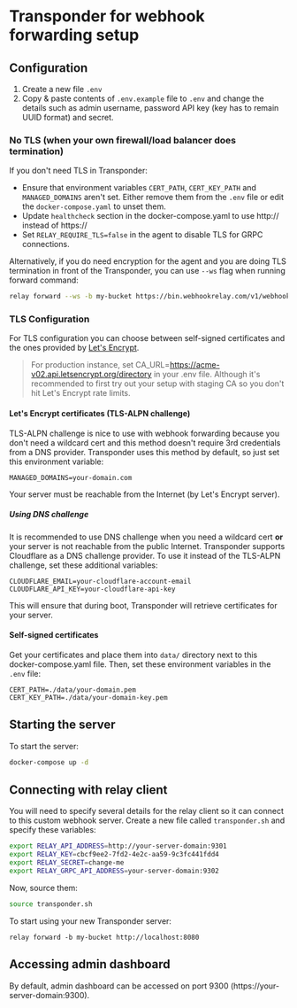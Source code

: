 
# Transponder for webhook forwarding setup


## Configuration

1. Create a new file `.env`
2. Copy & paste contents of `.env.example` file to `.env` and change the details such as admin username, password API key (key has to remain UUID format) and secret.

### No TLS (when your own firewall/load balancer does termination)

If you don't need TLS in Transponder:

- Ensure that environment variables `CERT_PATH`, `CERT_KEY_PATH` and `MANAGED_DOMAINS` aren't set. Either remove them from the `.env` file or edit the `docker-compose.yaml` to unset them.
- Update `healthcheck` section in the docker-compose.yaml to use http:// instead of https://
- Set `RELAY_REQUIRE_TLS=false` in the agent to disable TLS for GRPC connections. 

Alternatively, if you do need encryption for the agent and you are doing TLS termination in front of the Transponder, you can use `--ws` flag when running forward command:

```bash
relay forward --ws -b my-bucket https://bin.webhookrelay.com/v1/webhooks/d1ea0a51-f317-4e8d-a641-067e96a46bc3 
```

### TLS Configuration

For TLS configuration you can choose between self-signed certificates and the ones provided by [Let's Encrypt](https://letsencrypt.org/). 

> For production instance, set CA_URL=https://acme-v02.api.letsencrypt.org/directory in your .env file. Although it's recommended to first try out your setup with staging CA so you don't hit Let's Encrypt rate limits.

#### Let's Encrypt certificates (TLS-ALPN challenge)

TLS-ALPN challenge is nice to use with webhook forwarding because you don't need a wildcard cert and this method doesn't require 3rd credentials from a DNS provider. Transponder uses this method by default, so just set this environment variable:

```
MANAGED_DOMAINS=your-domain.com
```

Your server must be reachable from the Internet (by Let's Encrypt server).

##### Using DNS challenge

It is recommended to use DNS challenge when you need a wildcard cert **or** your server is not reachable from the public Internet. Transponder supports Cloudflare as a DNS challenge provider. To use it instead of the TLS-ALPN challenge, set these additional variables:

```
CLOUDFLARE_EMAIL=your-cloudflare-account-email
CLOUDFLARE_API_KEY=your-cloudflare-api-key
```

This will ensure that during boot, Transponder will retrieve certificates for your server.

#### Self-signed certificates

Get your certificates and place them into `data/` directory next to this docker-compose.yaml file. Then, set these environment variables in the `.env` file:

```
CERT_PATH=./data/your-domain.pem
CERT_KEY_PATH=./data/your-domain-key.pem
```

## Starting the server

To start the server: 

```bash
docker-compose up -d
```

## Connecting with relay client

You will need to specify several details for the relay client so it can connect to this custom webhook server. Create a new file called `transponder.sh` and specify these variables:

```bash
export RELAY_API_ADDRESS=http://your-server-domain:9301
export RELAY_KEY=cbcf9ee2-7fd2-4e2c-aa59-9c3fc441fdd4
export RELAY_SECRET=change-me
export RELAY_GRPC_API_ADDRESS=your-server-domain:9302    
```

Now, source them:

```bash
source transponder.sh
```

To start using your new Transponder server:

```
relay forward -b my-bucket http://localhost:8080
```

## Accessing admin dashboard

By default, admin dashboard can be accessed on port 9300 (https://your-server-domain:9300). 
